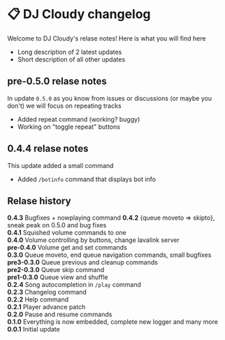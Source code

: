 # 📋 DJ Cloudy changelog
Welcome to DJ Cloudy's relase notes! Here is what you will find here
- Long description of 2 latest updates
- Short description of all other updates

## pre-0.5.0 relase notes
In update `0.5.0` as you know from issues or discussions (or maybe you don't) we will focus on repeating tracks
- Added repeat command (working? buggy)
- Working on "toggle repeat" buttons

## 0.4.4 relase notes
This update added a small command
- Added `/botinfo` command that displays bot info

## Relase history
**0.4.3** Bugfixes + nowplaying command
**0.4.2** {queue moveto => skipto}, sneak peak on 0.5.0 and bug fixes <br/>
**0.4.1** Squished volume commands to one <br/>
**0.4.0** Volume controlling by buttons, change lavalink server <br/>
**pre-0.4.0** Volume get and set commands <br/>
**0.3.0** Queue moveto, end queue navigation commands, small bugfixes <br/>
**pre3-0.3.0** Queue previous and cleanup commands <br/>
**pre2-0.3.0** Queue skip command <br/>
**pre1-0.3.0** Queue view and shuffle <br/>
**0.2.4** Song autocompletion in `/play` command <br/>
**0.2.3** Changelog command <br/>
**0.2.2** Help command <br/>
**0.2.1** Player advance patch <br/>
**0.2.0** Pause and resume commands <br/>
**0.1.0** Everything is now embedded, complete new logger and many more <br/>
**0.0.1** Initial update
